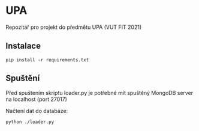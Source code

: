 # UPA
Repozitář pro projekt do předmětu UPA (VUT FIT 2021)

## Instalace
`pip install -r requirements.txt`

## Spuštění
Před spuštením skriptu loader.py je potřebné mít spuštěný MongoDB server na localhost (port 27017)

Načtení dat do databáze:

`python ./loader.py`
